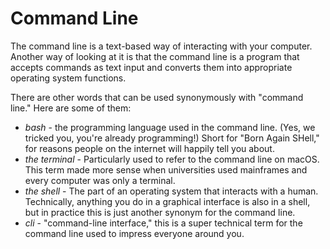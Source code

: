 # Command Line

The command line is a text-based way of interacting with your computer. Another way of looking at it is that the command line is a program that accepts commands as text input and converts them into appropriate operating system functions.

There are other words that can be used synonymously with "command line." Here are some of them:
- _bash_ - the programming language used in the command line. (Yes, we tricked you, you're already programming!) Short for "Born Again SHell," for reasons people on the internet will happily tell you about.
- _the terminal_ - Particularly used to refer to the command line on macOS. This term made more sense when universities used mainframes and every computer was only a terminal.
- _the shell_ - The part of an operating system that interacts with a human. Technically, anything you do in a graphical interface is also in a shell, but in practice this is just another synonym for the command line.
- _cli_ - "command-line interface," this is a super technical term for the command line used to impress everyone around you.
